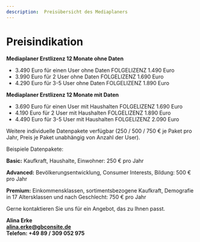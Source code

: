 ```yaml
---
description:  Preisübersicht des Mediaplaners
---
```


# Preisindikation

**Mediaplaner Erstlizenz 12 Monate ohne Daten**

- 3.490 Euro für einen User ohne Daten				FOLGELIZENZ 1.490 Euro
- 3.990 Euro für 2 User ohne Daten				FOLGELIZENZ 1.690 Euro
- 4.290 Euro für 3-5 User ohne Daten				FOLGELIZENZ 1.890 Euro


**Mediaplaner Erstlizenz 12 Monate mit Daten**

- 3.690 Euro für einen User mit Haushalten			FOLGELIZENZ 1.690 Euro
- 4.190 Euro für 2 User mit Haushalten				FOLGELIZENZ 1.890 Euro
- 4.490 Euro für 3-5 User mit Haushalten				FOLGELIZENZ 2.090 Euro


Weitere individuelle Datenpakete verfügbar (250 / 500 / 750 € je Paket pro Jahr, Preis je Paket unabhängig von Anzahl der User).


Beispiele Datenpakete:

**Basic:** Kaufkraft, Haushalte, Einwohner: 250 € pro Jahr

**Advanced:** Bevölkerungsentwicklung, Consumer Interests, Bildung: 500 € pro Jahr

**Premium:** Einkommensklassen, sortimentsbezogene Kaufkraft, Demografie in 17 Altersklassen und nach Geschlecht: 750 € pro Jahr



Gerne kontaktieren Sie uns für ein Angebot, das zu Ihnen passt.

**Alina Erke<br>
[alina.erke@gbconsite.de](mailto:alina.erke@gbconsite.de)<br>
Telefon: +49 89 / 309 052 975**
